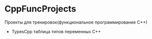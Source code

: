 # CppFuncProjects
Проекты для тренировок(функциональное программирование С++)
- TypesCpp таблица типов переменных C++
